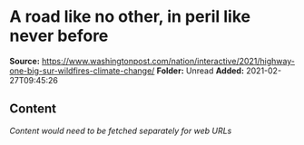 # A road like no other, in peril like never before

**Source:** https://www.washingtonpost.com/nation/interactive/2021/highway-one-big-sur-wildfires-climate-change/
**Folder:** Unread
**Added:** 2021-02-27T09:45:26




## Content
*Content would need to be fetched separately for web URLs*
